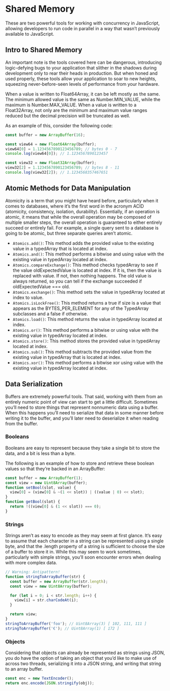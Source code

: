 # Shared Memory

These are two powerful tools for working with concurrency in JavaScript, allowing developers to run code in parallel in a way that wasn’t previously available to JavaScript.

## Intro to Shared Memory

An important note is the tools covered here can be dangerous, introducing logic-defying bugs to your application that slither in the shadows during development only to rear their heads in production. But when honed and used properly, these tools allow your application to soar to new heights, squeezing never-before-seen levels of performance from your hardware.

When a value is written to Float64Array, it can be left mostly as the same. The minimum allowed value is the same as Number.MIN_VALUE, while the maximum is Number.MAX_VALUE. When a value is written to a Float32Array, not only are the minimum and maximum value ranges reduced but the decimal precision will be truncated as well.

As an example of this, consider the following code:

```javascript
const buffer = new ArrayBuffer(16);

const view64 = new Float64Array(buffer);
view64[0] = 1.1234567890123456789; // bytes 0 - 7
console.log(view64[0]); // 1.1234567890123457

const view32 = new Float32Array(buffer);
view32[2] = 1.1234567890123456789; // bytes 8 - 11
console.log(view32[2]); // 1.1234568357467651
```

## Atomic Methods for Data Manipulation

Atomicity is a term that you might have heard before, particularly when it comes to databases, where it’s the first word in the acronym ACID (atomicity, consistency, isolation, durability). Essentially, if an operation is atomic, it means that while the overall operation may be composed of multiple smaller steps, the overall operation is guaranteed to either entirely succeed or entirely fail. For example, a single query sent to a database is going to be atomic, but three separate queries aren’t atomic.

- `Atomics.add()`: This method adds the provided value to the existing value in a typedArray that is located at index.
- `Atomics.and()`: This method performs a bitwise and using value with the existing value in typedArray located at index.
- `Atomics.compareExchange()`: This method checks typedArray to see if the value oldExpectedValue is located at index. If it is, then the value is replaced with value. If not, then nothing happens. The old value is always returned, so you can tell if the exchange succeeded if oldExpectedValue === old.
- `Atomics.exchange()`: This method sets the value in typedArray located at index to value.
- `Atomics.isLockFree()`: This method returns a true if size is a value that appears as the BYTES_PER_ELEMENT for any of the TypedArray subclasses and a false if otherwise.
- `Atomics.load()`: This method returns the value in typedArray located at index.
- `Atomics.or()`: This method performs a bitwise or using value with the existing value in typedArray located at index.
- `Atomics.store()`: This method stores the provided value in typedArray located at index.
- `Atomics.sub()`: This method subtracts the provided value from the existing value in typedArray that is located at index.
- `Atomics.xor()`: This method performs a bitwise xor using value with the existing value in typedArray located at index.

## Data Serialization

Buffers are extremely powerful tools. That said, working with them from an entirely numeric point of view can start to get a little difficult. Sometimes you’ll need to store things that represent nonnumeric data using a buffer. When this happens you’ll need to serialize that data in some manner before writing it to the buffer, and you’ll later need to deserialize it when reading from the buffer.

### Booleans

Booleans are easy to represent because they take a single bit to store the data, and a bit is less than a byte.

The following is an example of how to store and retrieve these boolean values so that they’re backed in an ArrayBuffer:

```javascript
const buffer = new ArrayBuffer(1);
const view = new Uint8Array(buffer);
function setBool(slot, value) {
  view[0] = (view[0] & ~(1 << slot)) | ((value | 0) << slot);
}
function getBool(slot) {
  return !((view[0] & (1 << slot)) === 0);
}
```

### Strings

Strings aren’t as easy to encode as they may seem at first glance. It’s easy to assume that each character in a string can be represented using a single byte, and that the .length property of a string is sufficient to choose the size of a buffer to store it in. While this may seem to work sometimes, particularly with simple strings, you’ll soon encounter errors when dealing with more complex data.

```javascript
// Warning: Antipattern!
function stringToArrayBuffer(str) {
  const buffer = new ArrayBuffer(str.length);
  const view = new Uint8Array(buffer);

  for (let i = 0; i < str.length; i++) {
    view[i] = str.charCodeAt(i);
  }

  return view;
}
stringToArrayBuffer('foo'); // Uint8Array(3) [ 102, 111, 111 ]
stringToArrayBuffer('€'); // Uint8Array(1) [ 172 ]
```

### Objects

Considering that objects can already be represented as strings using JSON, you do have the option of taking an object that you’d like to make use of across two threads, serializing it into a JSON string, and writing that string to an array buffer.

```javascript
const enc = new TextEncoder();
return enc.encode(JSON.stringify(obj));
```
